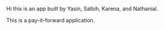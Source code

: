 Hi this is an app built by Yasin, Salbih, Karena, and Nathanial.

This is a pay-it-forward application. 
